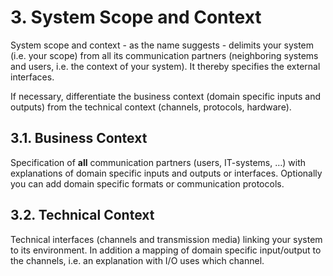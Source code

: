 # 3. System Scope and Context

System scope and context - as the name suggests - delimits your system
(i.e. your scope) from all its communication partners (neighboring
systems and users, i.e. the context of your system). It thereby
specifies the external interfaces.

If necessary, differentiate the business context (domain specific inputs
and outputs) from the technical context (channels, protocols, hardware).

## 3.1. Business Context

Specification of **all** communication partners (users, IT-systems, …)
with explanations of domain specific inputs and outputs or interfaces.
Optionally you can add domain specific formats or communication
protocols.

## 3.2. Technical Context

Technical interfaces (channels and transmission media) linking your
system to its environment. In addition a mapping of domain specific
input/output to the channels, i.e. an explanation with I/O uses which
channel.

<div style="page-break-after:always;"></div>